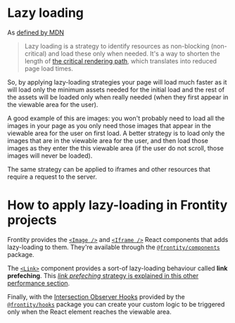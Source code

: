 # Lazy loading


As [defined by MDN](https://developer.mozilla.org/en-US/docs/Web/Performance/Lazy_loading)

> Lazy loading is a strategy to identify resources as non-blocking (non-critical) and load these only when needed. It's a way to shorten the length of [the critical rendering path](https://developer.mozilla.org/en-US/docs/Web/Performance/Critical_rendering_path), which translates into reduced page load times.

So, by applying lazy-loading strategies your page will load much faster as it will load only the minimum assets needed for the initial load and the rest of the assets will be loaded only when really needed (when they first appear in the viewable area for the user).

A good example of this are images: you won't probably need to load all the images in your page as you only need those images that appear in the viewable area for the user on first load. A better strategy is to load only the images that are in the viewable area for the user, and then load those images as they enter the this viewable area (if the user do not scroll, those images will never be loaded).

The same strategy can be applied to iframes and other resources that require a request to the server.


# How to apply lazy-loading in Frontity projects

Frontity provides the [`<Image />`](https://api.frontity.org/frontity-packages/collections-packages/components#image) and [`<Iframe />`](https://api.frontity.org/frontity-packages/collections-packages/components#iframe)  React components that adds lazy-loading to them. They're available through the [`@frontity/components`](https://api.frontity.org/frontity-packages/collections-packages/components) package.


The [`<Link>`](https://api.frontity.org/frontity-packages/collections-packages/components#link) component provides a sort-of lazy-loading behaviour called **link prefeching**. This [_link prefeching_ strategy is explained in this other performance section](https://docs.frontity.org/performance/link-prefetching#frontitys-less-than-link-greater-than-component).

Finally, with the [Intersection Observer Hooks](https://api.frontity.org/frontity-packages/collections-packages/hooks/intersection-observer-hooks) provided by the [`@frontity/hooks`](https://api.frontity.org/frontity-packages/collections-packages/hooks) package you can create your custom logic to be triggered only when the React element reaches the viewable area.